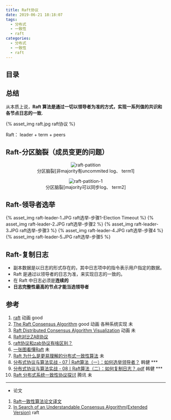 ```yaml
---
title: Raft协议
date: 2019-06-21 18:18:07
tags:
  - 分布式
  - 一致性
  - raft
categories: 
  - 分布式
  - 一致性    
  - raft
---
```



<p></p>
<!-- more -->



## 目录
<!-- toc -->

##  总结

从本质上说，**Raft 算法是通过一切以领导者为准的方式，实现一系列值的共识和各节点日志的一致.**

{% asset_img   raft.jpg  raft协议 %}

Raft： leader + term + peers

##  Raft-分区脑裂（成员变更的问题）

<div style="text-align: center;">

![raft-patition](https://user-images.githubusercontent.com/5608425/64484884-1c425480-d24b-11e9-92c1-865111cc016d.JPG)  
分区脑裂[非majority有uncommited log、 term1]

![raft-patition-1](https://user-images.githubusercontent.com/5608425/64484885-1c425480-d24b-11e9-8375-102d20506265.JPG)  
分区脑裂[majority可以同步log、 term2]
</div>

##  Raft-领导者选举

{% asset_img   raft-leader-1.JPG  raft选举-步骤1-Election Timeout  %}
{% asset_img   raft-leader-2.JPG  raft选举-步骤2 %}
{% asset_img   raft-leader-3.JPG  raft选举-步骤3 %}
{% asset_img   raft-leader-4.JPG  raft选举-步骤4 %}
{% asset_img   raft-leader-5.JPG  raft选举-步骤5 %}

##  Raft-复制日志
+ 副本数据是以日志的形式存在的，其中日志项中的指令表示用户指定的数据。
+ Raft 是通过以领导者的日志为准，来实现日志的一致的。
+ 在 Raft 中日志必须是**连续的**
+ **日志完整性最高的节点才能当选领导者**


## 参考

1. [raft](http://thesecretlivesofdata.com/raft/)  动画 good
2. [The Raft Consensus Algorithm](https://raft.github.io/)  good 动画 各种系统实现 未
3. [Raft Distributed Consensus Algorithm Visualization](http://kanaka.github.io/raft.js/) 动画 未
4. [Raft对比ZAB协议](https://my.oschina.net/pingpangkuangmo/blog/782702)
5. [raft协议和zab协议有啥区别？](https://www.zhihu.com/question/28242561)
6. [一张图看懂Raft](http://www.seflerzhou.net/post-109.html) 未
7. [Raft 为什么是更易理解的分布式一致性算法](https://www.cnblogs.com/mindwind/p/5231986.html)  未
8. [分布式协议与算法实战 - 07 | Raft算法（一）：如何选举领导者？]() 韩健 ***
9. [分布式协议与算法实战 - 08丨Raft算法（二）：如何复制日志？.pdf]() 韩健 ***
100. [Raft 分布式系统一致性协议探讨](https://zhuanlan.zhihu.com/p/510220698)  腾讯 未

---
+  论文
1. [Raft一致性算法论文译文](https://www.infoq.cn/article/raft-paper/)
2. [In Search of an Understandable Consensus Algorithm(Extended Version)](https://raft.github.io/raft.pdf)  raft

